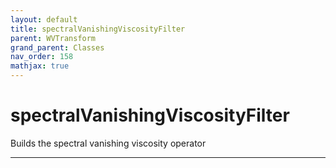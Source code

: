 ```yaml
---
layout: default
title: spectralVanishingViscosityFilter
parent: WVTransform
grand_parent: Classes
nav_order: 158
mathjax: true
---
```


#  spectralVanishingViscosityFilter

Builds the spectral vanishing viscosity operator


---

